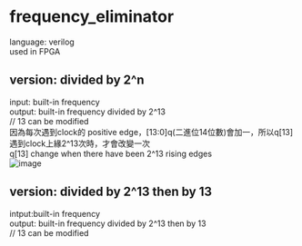 # frequency_eliminator 
language: verilog <br />
used in FPGA <br />

## version: divided by 2^n <br />
input: built-in frequency <br />
output:  built-in frequency divided by 2^13 <br />
// 13 can be modified <br />
因為每次遇到clock的 positive edge，[13:0]q(二進位14位數)會加一，所以q[13]遇到clock上緣2^13次時，才會改變一次 <br />
q[13] change when there have been 2^13 rising edges <br />
![image](https://github.com/skyMei-J/clock_frequency_eliminator/blob/master/dfdfd.png)
 <br />
## version: divided by 2^13 then by 13<br />
intput:built-in frequency <br />
output:  built-in frequency divided by 2^13 then by 13 <br />
// 13 can be modified <br />



